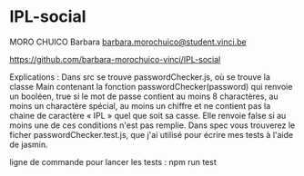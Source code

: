 # IPL-social

MORO CHUICO Barbara
barbara.morochuico@student.vinci.be

https://github.com/barbara-morochuico-vinci/IPL-social

Explications : Dans src se trouve passwordChecker.js, où se trouve la classe Main contenant la fonction passwordChecker(password) qui renvoie un booléen, true si le mot de passe contient au moins 8 charactères, au moins un charactère spécial, au moins un chiffre et ne contient pas la chaine de caractère « IPL » quel que soit sa casse. Elle renvoie false si au moins une de ces conditions n'est pas remplie. 
Dans spec vous trouverez le ficher passwordChecker.test.js, que j'ai utilisé pour écrire mes tests à l'aide de jasmin. 

ligne de commande pour lancer les tests : npm run test



